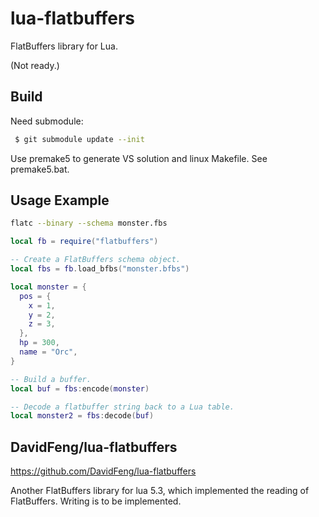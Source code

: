 # lua-flatbuffers
FlatBuffers library for Lua.

(Not ready.)

Build
------
Need submodule:
```sh
 $ git submodule update --init
```

Use premake5 to generate VS solution and linux Makefile. See premake5.bat.


Usage Example
--------------
```sh
flatc --binary --schema monster.fbs
```

```lua
local fb = require("flatbuffers")

-- Create a FlatBuffers schema object.
local fbs = fb.load_bfbs("monster.bfbs")

local monster = {
  pos = {
    x = 1,
    y = 2,
    z = 3,
  },
  hp = 300,
  name = "Orc",
}

-- Build a buffer.
local buf = fbs:encode(monster)

-- Decode a flatbuffer string back to a Lua table.
local monster2 = fbs:decode(buf)
```

DavidFeng/lua-flatbuffers
-------------------------
https://github.com/DavidFeng/lua-flatbuffers

Another FlatBuffers library for lua 5.3,
which implemented the reading of FlatBuffers.
Writing is to be implemented.
